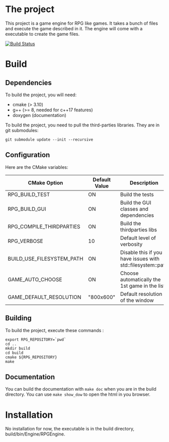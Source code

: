 # The project
This project is a game engine for RPG like games. It takes a bunch of files and execute the game described in it.
The engine will come with a executable to create the game files.

[![Build Status](https://travis-ci.com/mescourrou/RPGEngine.svg?branch=master)](https://travis-ci.com/mescourrou/RPGEngine)

# Build
## Dependencies
To build the project, you will need:
- cmake (> 3.10)
- g++ (>= 8, needed for c++17 features)
- doxygen (documentation)

To build the project, you need to pull the third-parties libraries. They are in git submodules:
```
git submodule update --init --recursive
```

## Configuration
Here are the CMake variables:

| CMake Option               | Default Value  | Description                                                |
|----------------------------|----------------|------------------------------------------------------------|
| RPG_BUILD_TEST             | ON             | Build the tests                                            |
| RPG_BUILD_GUI              | ON             | Build the GUI classes and dependencies                     |
| RPG_COMPILE_THIRDPARTIES   | ON             | Build the thirdparties libs   		                         |
| RPG_VERBOSE                | 10             | Default level of verbosity                                 |
| BUILD_USE_FILESYSTEM_PATH  | ON             | Disable this if you have issues with std::filesystem::path |
| GAME_AUTO_CHOOSE           | ON             | Choose automatically the 1st game in the list              |
| GAME_DEFAULT_RESOLUTION    | "800x600"      | Default resolution of the window                           |

## Building
To build the project, execute these commands :
```
export RPG_REPOSITORY=`pwd`
cd ..
mkdir build
cd build
cmake ${RPG_REPOSITORY}
make
```

## Documentation
You can build the documentation with `make doc` when you are in the build directory. You can use `make show_dow` to open the html in you browser.

# Installation
No installation for now, the executable is in the build directory, build/bin/Engine/RPGEngine.

